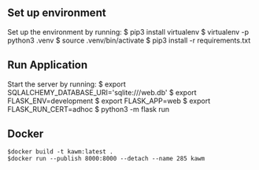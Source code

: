 
## Set up environment
Set up the environment by running: 
    $ pip3 install virtualenv
    $ virtualenv -p python3 .venv
    $ source .venv/bin/activate
    $ pip3 install -r requirements.txt

## Run Application
Start the server by running:
    $ export SQLALCHEMY_DATABASE_URI='sqlite:///web.db'
    $ export FLASK_ENV=development
    $ export FLASK_APP=web
    $ export FLASK_RUN_CERT=adhoc
    $ python3 -m flask run

## Docker
    $docker build -t kawm:latest .
    $docker run --publish 8000:8000 --detach --name 285 kawm

